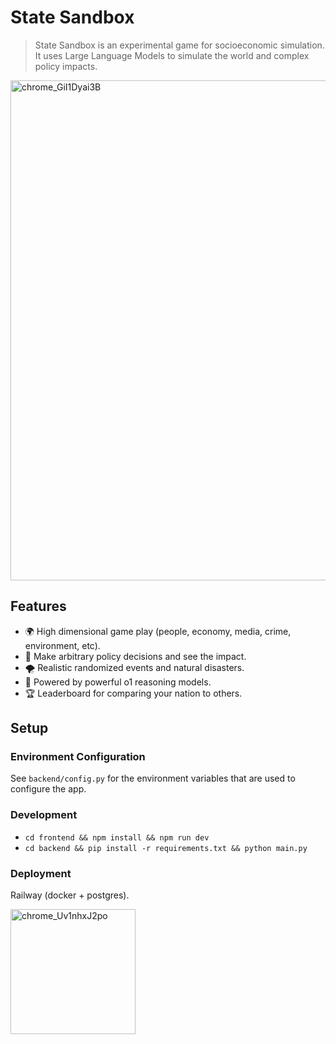 # State Sandbox

> State Sandbox is an experimental game for socioeconomic simulation. It uses Large Language Models to simulate the world and complex policy impacts.

<img width="800" alt="chrome_GiI1Dyai3B" src="https://github.com/user-attachments/assets/6f2be284-c10e-4d5f-b3fa-5b62a575c47c" />

## Features

- 🌍 High dimensional game play (people, economy, media, crime, environment, etc).
- 🎯 Make arbitrary policy decisions and see the impact.
- 🌪️ Realistic randomized events and natural disasters.
- 🧠 Powered by powerful o1 reasoning models.
- 🏆 Leaderboard for comparing your nation to others.

## Setup

### Environment Configuration

See `backend/config.py` for the environment variables that are used to configure the app.

### Development

- `cd frontend && npm install && npm run dev`
- `cd backend && pip install -r requirements.txt && python main.py`

### Deployment

Railway (docker + postgres).

<img width="200" alt="chrome_Uv1nhxJ2po" src="https://github.com/user-attachments/assets/b68be3b1-86d5-4b0c-9f0c-13778b60ede1" />
